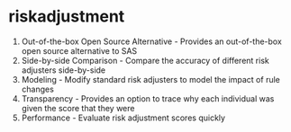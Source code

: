 # riskadjustment
1. Out-of-the-box Open Source Alternative - Provides an out-of-the-box open source alternative to SAS
2. Side-by-side Comparison - Compare the accuracy of different risk adjusters side-by-side
3. Modeling - Modify standard risk adjusters to model the impact of rule changes
4. Transparency - Provides an option to trace why each individual was given the score that they were
5. Performance - Evaluate risk adjustment scores quickly
